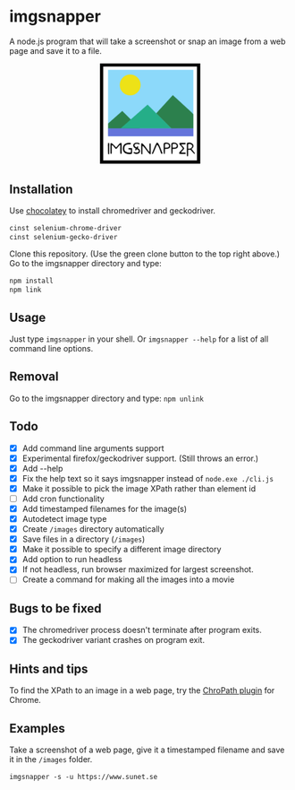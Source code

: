 # imgsnapper
A node.js program that will take a screenshot or snap an image from a web page and save it to a file.
<p style="text-align:center;"><img src='/logo.png' alt='imgsnapper logo' width='180'/></p>

## Installation
Use [chocolatey](https://chocolatey.org/) to install chromedriver and geckodriver.
```
cinst selenium-chrome-driver
cinst selenium-gecko-driver
```
Clone this repository. (Use the green clone button to the top right above.)
Go to the imgsnapper directory and type:
```
npm install
npm link
```

## Usage

Just type `imgsnapper` in your shell. Or `imgsnapper --help` for a list of all command line options.

## Removal

Go to the imgsnapper directory and type: `npm unlink`

## Todo
- [x] Add command line arguments support
- [x] Experimental firefox/geckodriver support. (Still throws an error.)
- [x] Add --help
- [x] Fix the help text so it says imgsnapper instead of `node.exe ./cli.js`
- [x] Make it possible to pick the image XPath rather than element id
- [ ] Add cron functionality
- [x] Add timestamped filenames for the image(s)
- [x] Autodetect image type
- [x] Create `/images` directory automatically
- [x] Save files in a directory (`/images`)
- [x] Make it possible to specify a different image directory
- [x] Add option to run headless
- [x] If not headless, run browser maximized for largest screenshot.
- [ ] Create a command for making all the images into a movie

## Bugs to be fixed
- [x] The chromedriver process doesn't terminate after program exits.
- [x] The geckodriver variant crashes on program exit.

## Hints and tips
To find the XPath to an image in a web page, try the [ChroPath plugin](https://chrome.google.com/webstore/detail/chropath/ljngjbnaijcbncmcnjfhigebomdlkcjo) for Chrome.

## Examples
Take a screenshot of a web page, give it a timestamped filename and save it in the `/images` folder.
```
imgsnapper -s -u https://www.sunet.se
```
